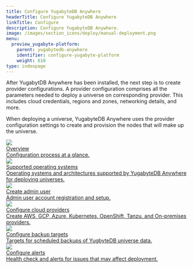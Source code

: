 ```yaml
---
title: Configure YugabyteDB Anywhere
headerTitle: Configure YugabyteDB Anywhere
linkTitle: Configure
description: Configure YugabyteDB Anywhere.
image: /images/section_icons/deploy/manual-deployment.png
menu:
  preview_yugabyte-platform:
    parent: yugabytedb-anywhere
    identifier: configure-yugabyte-platform
    weight: 610
type: indexpage
---
```


After YugabytDB Anywhere has been installed, the next step is to create provider configurations. A provider configuration comprises all the parameters needed to deploy a universe on corresponding provider. This includes cloud credentials, regions and zones, networking details, and more.

When deploying a universe, YugabyteDB Anywhere uses the provider configuration settings to create and provision the nodes that will make up the universe.

<div class="row">

  <div class="col-12 col-md-6 col-lg-12 col-xl-6">
    <a class="section-link icon-offset" href="configure/aws/">
      <div class="head">
        <img class="icon" src="/images/section_icons/deploy/manual-deployment.png" aria-hidden="true" />
        <div class="title">Overview</div>
      </div>
      <div class="body">
        Configuration process at a glance.
      </div>
    </a>
  </div>

  <div class="col-12 col-md-6 col-lg-12 col-xl-6">
    <a class="section-link icon-offset" href="supported-os-and-arch/">
      <div class="head">
        <img class="icon" src="/images/section_icons/deploy/manual-deployment.png" aria-hidden="true" />
        <div class="title">Supported operating systems</div>
      </div>
      <div class="body">
        Operating systems and architectures supported by YugabyteDB Anywhere for deploying universes.
      </div>
    </a>
  </div>

  <div class="col-12 col-md-6 col-lg-12 col-xl-6">
    <a class="section-link icon-offset" href="create-admin-user/">
      <div class="head">
        <img class="icon" src="/images/section_icons/manage/enterprise/edit_universe.png" aria-hidden="true" />
        <div class="title">Create admin user</div>
      </div>
      <div class="body">
        Admin user account registration and setup.
      </div>
    </a>
  </div>

  <div class="col-12 col-md-6 col-lg-12 col-xl-6">
    <a class="section-link icon-offset" href="set-up-cloud-provider/aws/">
      <div class="head">
        <img class="icon" src="/images/section_icons/manage/enterprise/edit_flags.png" aria-hidden="true" />
        <div class="title">Configure cloud providers</div>
      </div>
      <div class="body">
        Create AWS, GCP, Azure, Kubernetes, OpenShift, Tanzu, and On-premises providers.
      </div>
    </a>
  </div>

  <div class="col-12 col-md-6 col-lg-12 col-xl-6">
    <a class="section-link icon-offset" href="backup-target/">
      <div class="head">
        <img class="icon" src="/images/section_icons/manage/backup.png" aria-hidden="true" />
        <div class="title">Configure backup targets</div>
      </div>
      <div class="body">
        Targets for scheduled backups of YugbyteDB universe data.
      </div>
    </a>
  </div>

  <div class="col-12 col-md-6 col-lg-12 col-xl-6">
    <a class="section-link icon-offset" href="set-up-alerts-health-check/">
      <div class="head">
        <img class="icon" src="/images/section_icons/deploy/manual-deployment.png" aria-hidden="true" />
        <div class="title">Configure alerts</div>
      </div>
      <div class="body">
        Health check and alerts for issues that may affect deployment.
      </div>
    </a>
  </div>

</div>
